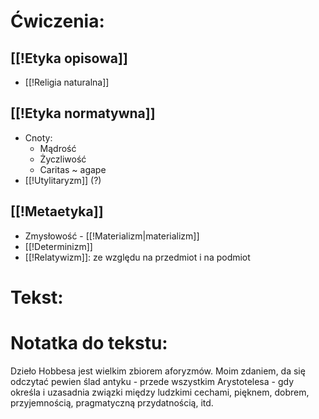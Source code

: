 # **Ćwiczenia**:
## [[!Etyka opisowa]]
- [[!Religia naturalna]]
## [[!Etyka normatywna]]
- Cnoty: 
	- Mądrość
	- Życzliwość
	- Caritas ~ agape
- [[!Utylitaryzm]] (?)
## [[!Metaetyka]]
- Zmysłowość - [[!Materializm|materializm]]
- [[!Determinizm]]
- [[!Relatywizm]]: ze względu na przedmiot i na podmiot
# **Tekst**:
# **Notatka do tekstu**:
Dzieło Hobbesa jest wielkim zbiorem aforyzmów. Moim zdaniem, da się odczytać pewien ślad antyku - przede wszystkim Arystotelesa - gdy określa i uzasadnia związki między ludzkimi cechami, pięknem, dobrem, przyjemnością, pragmatyczną przydatnością, itd. 